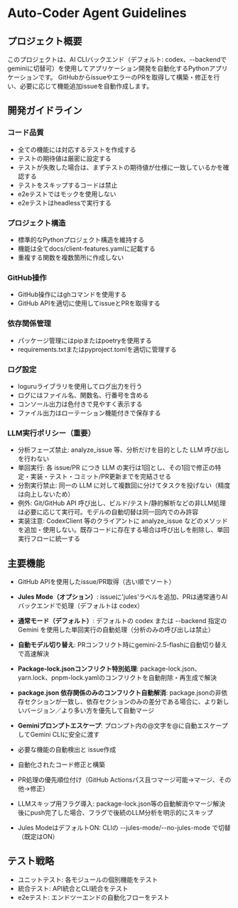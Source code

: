 # Auto-Coder Agent Guidelines

## プロジェクト概要
このプロジェクトは、AI CLIバックエンド（デフォルト: codex、--backendでgeminiに切替可）を使用してアプリケーション開発を自動化するPythonアプリケーションです。
GitHubからissueやエラーのPRを取得して構築・修正を行い、必要に応じて機能追加issueを自動作成します。

## 開発ガイドライン

### コード品質
- 全ての機能には対応するテストを作成する
- テストの期待値は厳密に設定する
- テストが失敗した場合は、まずテストの期待値が仕様に一致しているかを確認する
- テストをスキップするコードは禁止
- e2eテストではモックを使用しない
- e2eテストはheadlessで実行する

### プロジェクト構造
- 標準的なPythonプロジェクト構造を維持する
- 機能は全てdocs/client-features.yamlに記載する
- 重複する関数を複数箇所に作成しない

### GitHub操作
- GitHub操作にはghコマンドを使用する
- GitHub APIを適切に使用してissueとPRを取得する

### 依存関係管理
- パッケージ管理にはpipまたはpoetryを使用する
- requirements.txtまたはpyproject.tomlを適切に管理する

### ログ設定
- loguruライブラリを使用してログ出力を行う
- ログにはファイル名、関数名、行番号を含める
- コンソール出力は色付きで見やすく表示する
- ファイル出力はローテーション機能付きで保存する

### LLM実行ポリシー（重要）

- 分析フェーズ禁止: analyze_issue 等、分析だけを目的とした LLM 呼び出しを行わない
- 単回実行: 各 issue/PR につき LLM の実行は1回とし、その1回で修正の特定・実装・テスト・コミット/PR更新までを完結させる
- 分割実行禁止: 同一の LLM に対して複数回に分けてタスクを投げない（精度は向上しないため）
- 例外: Git/GitHub API 呼び出し、ビルド/テスト/静的解析などの非LLM処理は必要に応じて実行可。モデルの自動切替は同一回内でのみ許容
- 実装注意: CodexClient 等のクライアントに analyze_issue などのメソッドを追加・使用しない。既存コードに存在する場合は呼び出しを削除し、単回実行フローに統一する

## 主要機能
- GitHub APIを使用したissue/PR取得（古い順でソート）
- **Jules Mode（オプション）**: issueに'jules'ラベルを追加、PRは通常通りAIバックエンドで処理（デフォルトは codex）
- **通常モード（デフォルト）**: デフォルトの codex または --backend 指定の Gemini を使用した単回実行の自動処理（分析のみの呼び出しは禁止）
- **自動モデル切り替え**: PRコンフリクト時にgemini-2.5-flashに自動切り替えで高速解決
- **Package-lock.jsonコンフリクト特別処理**: package-lock.json、yarn.lock、pnpm-lock.yamlのコンフリクトを自動削除・再生成で解決
- **package.json 依存関係のみのコンフリクト自動解消**: package.jsonの非依存セクションが一致し、依存セクションのみの差分である場合に、より新しいバージョン／より多い方を優先して自動マージ
- **Geminiプロンプトエスケープ**: プロンプト内の@文字を\@に自動エスケープしてGemini CLIに安全に渡す
- 必要な機能の自動検出と issue作成
- 自動化されたコード修正と構築
- PR処理の優先順位付け（GitHub Actionsパス且つマージ可能→マージ、その他→修正）

- LLMスキップ用フラグ導入: package-lock.json等の自動解消やマージ解決後にpush完了した場合、フラグで後続のLLM分析を明示的にスキップ
- Jules ModeはデフォルトON: CLIの --jules-mode/--no-jules-mode で切替（既定はON）

## テスト戦略
- ユニットテスト: 各モジュールの個別機能をテスト
- 統合テスト: API統合とCLI統合をテスト
- e2eテスト: エンドツーエンドの自動化フローをテスト

